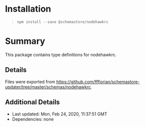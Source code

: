 # Installation
> `npm install --save @schemastore/nodehawkrc`

# Summary
This package contains type definitions for nodehawkrc.

## Details
Files were exported from https://github.com/ffflorian/schemastore-updater/tree/master/schemas/nodehawkrc.

## Additional Details
* Last updated: Mon, Feb 24, 2020, 11:37:51 GMT
* Dependencies: none
